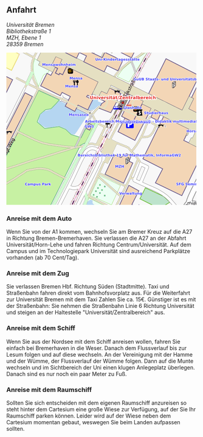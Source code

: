 ## Anfahrt

<address>
  Universität Bremen<br/>
  Bibliothekstraße 1<br />
  MZH, Ebene 1<br />
  28359 Bremen
</address>

[![OpenStreetMap](assets/img/meta/openstreetmap.png)](http://www.openstreetmap.org/?lat=53.10667&lon=8.85233&zoom=17&layers=O)

### Anreise mit dem Auto

Wenn Sie von der A1 kommen, wechseln Sie am Bremer Kreuz auf die A27 in
Richtung Bremen-Bremerhaven. Sie verlassen die A27 an der Abfahrt
Universität/Horn-Lehe und fahren Richtung Centrum/Universität. Auf dem Campus
und im Technologiepark Universität sind ausreichend Parkplätze vorhanden
(ab 70 Cent/Tag).

### Anreise mit dem Zug

Sie verlassen Bremen Hbf. Richtung Süden (Stadtmitte). Taxi und Straßenbahn
fahren direkt vom Bahnhofsvorplatz aus. Für die Weiterfahrt zur Universität
Bremen mit dem Taxi Zahlen Sie ca. 15€. Günstiger ist es mit der Straßenbahn:
Sie nehmen die Straßenbahn Linie 6 Richtung Universität und steigen an der
Haltestelle "Universität/Zentralbereich" aus.

### Anreise mit dem Schiff
Wenn Sie aus der Nordsee mit dem Schiff anreisen wollen, fahren Sie einfach 
bei Bremerhaven in die Weser. Danach dem Flussverlauf bis zur Lesum folgen und 
auf diese wechseln. An der Vereinigung mit der Hamme und der W&uuml;mme, der 
Flussverlauf der W&uuml;mme folgen. Dann auf die Munte wechseln und im 
Sichtbereich der Uni einen klugen Anlegeplatz &uuml;berlegen. Danach sind 
es nur noch ein paar Meter zu Fu&szlig;.

### Anreise mit dem Raumschiff

Sollten Sie sich entscheiden mit dem eigenen Raumschiff anzureisen so steht 
hinter dem Cartesium eine gro&szlig;e Wiese zur Verf&uuml;gung, auf der Sie 
Ihr Raumschiff parken k&ouml;nnen. Leider wird auf der Wiese neben dem Cartesium 
momentan gebaut, weswegen Sie beim Landen aufpassen sollten.

